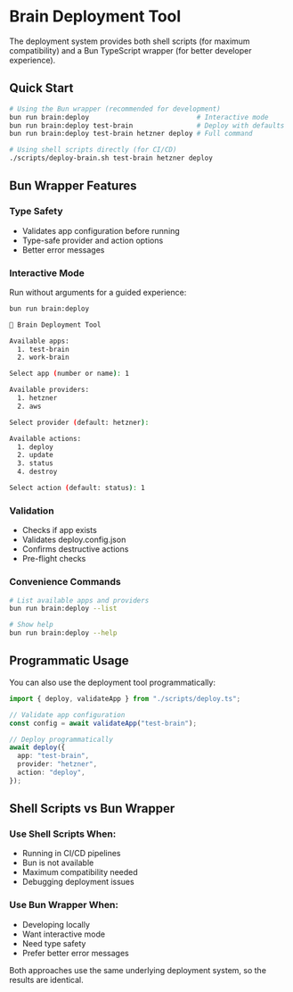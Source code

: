 # Brain Deployment Tool

The deployment system provides both shell scripts (for maximum compatibility) and a Bun TypeScript wrapper (for better developer experience).

## Quick Start

```bash
# Using the Bun wrapper (recommended for development)
bun run brain:deploy                           # Interactive mode
bun run brain:deploy test-brain                # Deploy with defaults
bun run brain:deploy test-brain hetzner deploy # Full command

# Using shell scripts directly (for CI/CD)
./scripts/deploy-brain.sh test-brain hetzner deploy
```

## Bun Wrapper Features

### Type Safety

- Validates app configuration before running
- Type-safe provider and action options
- Better error messages

### Interactive Mode

Run without arguments for a guided experience:

```bash
bun run brain:deploy

🧠 Brain Deployment Tool

Available apps:
  1. test-brain
  2. work-brain

Select app (number or name): 1

Available providers:
  1. hetzner
  2. aws

Select provider (default: hetzner):

Available actions:
  1. deploy
  2. update
  3. status
  4. destroy

Select action (default: status): 1
```

### Validation

- Checks if app exists
- Validates deploy.config.json
- Confirms destructive actions
- Pre-flight checks

### Convenience Commands

```bash
# List available apps and providers
bun run brain:deploy --list

# Show help
bun run brain:deploy --help
```

## Programmatic Usage

You can also use the deployment tool programmatically:

```typescript
import { deploy, validateApp } from "./scripts/deploy.ts";

// Validate app configuration
const config = await validateApp("test-brain");

// Deploy programmatically
await deploy({
  app: "test-brain",
  provider: "hetzner",
  action: "deploy",
});
```

## Shell Scripts vs Bun Wrapper

### Use Shell Scripts When:

- Running in CI/CD pipelines
- Bun is not available
- Maximum compatibility needed
- Debugging deployment issues

### Use Bun Wrapper When:

- Developing locally
- Want interactive mode
- Need type safety
- Prefer better error messages

Both approaches use the same underlying deployment system, so the results are identical.
